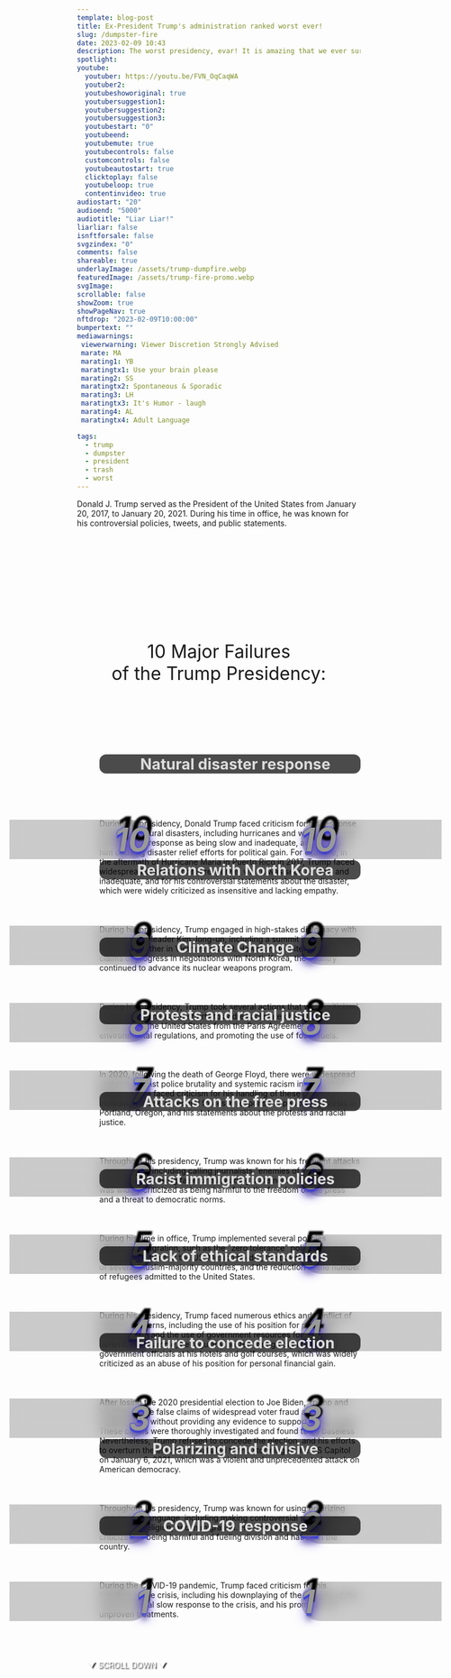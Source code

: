 ```yaml
---
template: blog-post
title: Ex-President Trump's administration ranked worst ever!
slug: /dumpster-fire
date: 2023-02-09 10:43
description: The worst presidency, evar! It is amazing that we ever survived it at all. Now we're finding out just how awful it was.
spotlight:
youtube:
  youtuber: https://youtu.be/FVN_OqCaqWA
  youtuber2: 
  youtubeshoworiginal: true
  youtubersuggestion1:
  youtubersuggestion2:
  youtubersuggestion3:
  youtubestart: "0"
  youtubeend: 
  youtubemute: true
  youtubecontrols: false
  customcontrols: false
  youtubeautostart: true
  clicktoplay: false
  youtubeloop: true
  contentinvideo: true
audiostart: "20"
audioend: "5000"
audiotitle: "Liar Liar!"
liarliar: false
isnftforsale: false
svgzindex: "0"
comments: false
shareable: true
underlayImage: /assets/trump-dumpfire.webp
featuredImage: /assets/trump-fire-promo.webp
svgImage: 
scrollable: false
showZoom: true
showPageNav: true
nftdrop: "2023-02-09T10:00:00"
bumpertext: ""
mediawarnings:
 viewerwarning: Viewer Discretion Strongly Advised
 marate: MA
 marating1: YB
 maratingtx1: Use your brain please
 marating2: SS
 maratingtx2: Spontaneous & Sporadic
 marating3: LH
 maratingtx3: It's Humor - laugh
 marating4: AL
 maratingtx4: Adult Language

tags:
  - trump
  - dumpster
  - president
  - trash
  - worst
---
```


<div style="position:absolute; top:75vh; text-shadow:2px 2px 2px #333; color:#fff !important; padding-left:2vw; animation:fadeout 4s forwards; animation-delay:4s;">
▼ SCROLL DOWN ▼
</div>

<div class="contentinside">
<!-- <img class="" src="/assets/lakemouth.webp" width="100%" style=" z-index:-1; opacity:0;
animation: kariFilter 6s ease-in-out;
animation-delay: 4s;
animation-iteration-count:infinite;
" /> -->


<!-- <div class="bubble bubble-bottom-left" style="position:absolute; width:; top:30%; left:20vw; display:flex; justify-content:center;backdrop-filter: blur(6px);">AH SHIT Bob! She's definitely <span style="font-size:120%; font-weight:bold;"> &nbsp; NOT &nbsp; </span> gonna be happy about this <span style="font-size:160%; font-weight:bold;"> &nbsp;!!!</span></div> -->


<!-- <div class="bubble bubble-bottom-right" style="position:absolute; width:50vw; top:50%; right:20vw; display:block; justify-content:center; font-size:110%;backdrop-filter: blur(6px);">Yeah well... you know... <br />you can put <span style="font-weight:bold;">vasoline on sandpaper</span> too,<br /> but in the end <span style="font-weight:bold;">it will still rub you raw!</span></div> -->
</div>

<style>

	  @keyframes question1 {
	0% {  opacity:0;}
	5%{ opacity:1;}
	50%{opacity:1;}
	51% {  opacity:0; }
	100% {  opacity:0;}
  }
  
  @keyframes bubbleBop1 {
	0% {  opacity:0;}
	5%{ opacity:1;}
	50%{opacity:1;}
	51% {  opacity:0; }
	100% {  opacity:0;}
  }


.bubble {
	position: relative;
	font-family: sans-serif;
	font-size: clamp(.7rem, 1.8vw, 2.4rem);
	line-height: 110%;
	min-width: 50vw;
	background: rgba(255, 255, 255, 1);
	text-shadow: 0 0 2x rgba(0, 0, 0, 1);
	border-radius: 40px;
	padding: 2vh 2vw;
	text-align: center;
	color: #000;
  animation:question1;
  filter:drop-shadow(0 0px 16px rgba(0, 0, 0, 1));
  }
  
  .bubble-bottom-left::before {
	content: "";
	width: 0px;
	height: 0px;
	position: absolute;
	border-left: 34px solid #fff;
	border-right: 8px solid transparent;
	border-top: 5px solid #fff;
	border-bottom: 40px solid transparent;
	left: 32px;
	bottom: -44px;
	opacity:1;
  }

  .bubble-bottom-right::before {
	content: "";
	width: 0px;
	height: 0px;
	position: absolute;
	border-right: 34px solid #fff;
	border-left: 8px solid transparent;
	border-top: 5px solid #fff;
	border-bottom: 40px solid transparent;
	right: 32px;
	bottom: -44px;
	opacity:1;
  }

 
  @media (max-width: 48rem) {
	.bubble{
		top:10% !important;
	}
	.bubble-bottom-right{top:13vh !important;}
  }

  


  

.numblist {
  clear: both;
  list-style: none;
counter-reset:item 11;
}
.numblist li {
  margin: 0 0;
  padding-top: 2em;
  padding-left: 1rem;
  display: block;
  position: relative;
  /* counter-increment: inst; */
counter-increment:item -1;
}
.numblist li::before {
content:counter(item) " ";
  background: rgba(0, 0, 0, .2);
  backdrop-filter: blur(12px);
  color: #999;
  font-size:clamp(3rem, 6vw, 5rem);
  font-weight: 700;
  font-style: italic;
  border-radius: 0 0.675em 0.675em 0;
  text-align: right;
  left: -20%;
top:0;
  width: 150px;
  position: absolute;
  transition: all 0.2s ease-in-out;
  text-shadow: .5vw -.5vh .3vw #000,0 8px 20px rgb(40, 8, 202),0px 12px 10px rgb(139, 142, 167),0 2px rgb(39, 67, 227),0 5px 2px rgb(39, 61, 227),0 0 2px rgb(39, 52, 227),0 0 2px rgb(39, 42, 227),0 0 1px rgb(39, 73, 227); */
}

.numblist li::after {
content:counter(item) " ";
  background: rgba(0, 0, 0, .2);
  backdrop-filter: blur(12px);
  color: #999;
  font-size:clamp(3rem, 6vw, 5rem);
  font-weight: 700;
  font-style: italic;
  border-radius: 0.675em 0   0 0.675em;
  text-align: left;
  right: -20%;
top:0;
  width: 140px;
  position: absolute;
  transition: all 0.2s ease-in-out;
  text-shadow: .5vw -.5vh .3vw #000,0 8px 20px rgb(40, 8, 202),0px 12px 10px rgb(139, 142, 167),0 2px rgb(39, 67, 227),0 5px 2px rgb(39, 61, 227),0 0 2px rgb(39, 52, 227),0 0 2px rgb(39, 42, 227),0 0 1px rgb(39, 73, 227); */
}

@media (min-width:50em) {
  .numblist li:before {
    width: 250px;
    left: -15vw;
    top:1vh;
  }
  
    .numblist li::after {
    width: 250px;
    right: -15vw;
    top:1vh;
  }
}
li h2{
    background: rgba(0, 0, 0, 0.7);
    padding:1px 1vw 1px 3vw;
    margin:-2.6vh auto 2vh auto;
    border-radius: 12px;
    font-size:clamp(1.2rem, 2.8vw, 3.8rem) !important;
    color: #ddd;
      text-align:center;
    		/* text-shadow: 0 20px 7px #000,0 8px 20px rgb(40, 8, 202),0px 12px 10px rgb(139, 142, 167),0 2px rgb(39, 67, 227),0 5px 2px rgb(39, 61, 227),0 0 2px rgb(39, 52, 227),0 0 2px rgb(39, 42, 227),0 0 1px rgb(39, 73, 227); */
}

    </style>


<div class="contentbody" style="text-align:left !important; margin-top:0;">

Donald J. Trump served as the President of the United States from January 20, 2017, to January 20, 2021. During his time in office, he was known for his controversial policies, tweets, and public statements.

<div class="" style="font-size:clamp(2rem, 3vw, 3.8rem); padding:0; text-align:center; width:80%; height:; overflow:visible; margin:5vh auto; border-radius:12px;">10 Major Failures<br />of the Trump Presidency:</div>

<ol class="numblist" style="">


<li>

## Natural disaster response
During his presidency, Donald Trump faced criticism for his response to several natural disasters, including hurricanes and wildfires. Some criticized his response as being slow and inadequate, and accused him of using disaster relief efforts for political gain. For example, in the aftermath of Hurricane Maria in Puerto Rico in 2017, Trump faced widespread criticism for his response, which was seen as slow and inadequate, and for his controversial statements about the disaster, which were widely criticized as insensitive and lacking empathy.</li>

<li>

## Relations with North Korea
During his presidency, Trump engaged in high-stakes diplomacy with North Korean leader Kim Jong-un, including a summit in Singapore in 2018 and another in Vietnam in 2019. However, despite Trump's claims of progress in negotiations with North Korea, the country continued to advance its nuclear weapons program.</li>

<li>

## Climate Change
During his presidency, Trump took several actions that were criticized as being detrimental to efforts to address climate change, such as withdrawing the United States from the Paris Agreement, rolling back environmental regulations, and promoting the use of fossil fuels.</li>



<li>

## Protests and racial justice
In 2020, following the death of George Floyd, there were widespread protests against police brutality and systemic racism in the United States. Trump faced criticism for his handling of these protests, including his use of federal forces in response to peaceful protests in Portland, Oregon, and his statements about the protests and racial justice.</li>


<li>

## Attacks on the free press
Throughout his presidency, Trump was known for his frequent attacks on the media, including calling journalists "enemies of the people" and regularly making false or misleading statements. This rhetoric was widely criticized as being harmful to the freedom of the press and a threat to democratic norms.</li>



<li>

## Racist immigration policies
During his time in office, Trump implemented several policies affecting immigration, such as the "zero tolerance" policy that led to family separations at the US-Mexico border, the travel ban on citizens of several Muslim-majority countries, and the reduction of the number of refugees admitted to the United States.</li>

<li>

## Lack of ethical standards
During his presidency, Trump faced numerous ethics and conflict of interest concerns, including the use of his position for personal financial gain and the use of government resources for his own benefit. For example, he regularly hosted foreign dignitaries and government officials at his hotels and golf courses, which was widely criticized as an abuse of his position for personal financial gain.</li>

<li>

## Failure to concede election
After losing the 2020 presidential election to Joe Biden, Trump and his allies made false claims of widespread voter fraud and irregularities, without providing any evidence to support these claims. These claims were thoroughly investigated and found to be baseless Nevertheless, Trump refused to concede the election, and his efforts to overturn the election results led to the storming of the US Capitol on January 6, 2021, which was a violent and unprecedented attack on American democracy.</li>

<li>

## Polarizing and divisive
Throughout his presidency, Trump was known for using polarizing and divisive language, including making controversial statements about race, religion, and immigration. His language was widely criticized as being harmful and fueling division and hatred in the country.</li>

<li>

## COVID-19 response
During the COVID-19 pandemic, Trump faced criticism for his handling of the crisis, including his downplaying of the severity of the virus, his initial slow response to the crisis, and his promotion of unproven treatments.</li>


</ol>

</div>